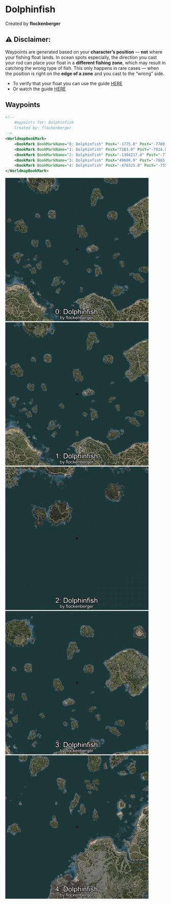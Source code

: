 # Dolphinfish
Created by **flockenberger**

## ⚠️ Disclaimer:
Waypoints are generated based on your __**character’s position**__ — __not__ where your fishing float lands.
In ocean spots especially, the direction you cast your rod can place your float in a **different fishing zone**, which may result in catching the wrong type of fish.
This only happens in rare cases — when the position is right on the **edge of a zone** and you cast to the “wrong” side.

- To verify that your float you can use the guide [HERE](https://flockenberger.github.io/bdo-fish-position/)
- Or watch the guide [HERE](https://youtu.be/t-VXcRoNojk)

## Waypoints
```xml
<!--
    Waypoints for: Dolphinfish
    Created by: flockenberger
-->
<WorldmapBookMark>
    <BookMark BookMarkName="0: Dolphinfish" PosX="-1775.0" PosY="-7780.0" PosZ="252857.0" />
    <BookMark BookMarkName="1: Dolphinfish" PosX="7283.0" PosY="-7914.0" PosZ="251727.0" />
    <BookMark BookMarkName="2: Dolphinfish" PosX="-1304217.0" PosY="-7758.0" PosZ="972797.0" />
    <BookMark BookMarkName="3: Dolphinfish" PosX="49600.0" PosY="-7865.0" PosZ="296403.0" />
    <BookMark BookMarkName="4: Dolphinfish" PosX="-478325.0" PosY="-7552.0" PosZ="62332.0" />
</WorldmapBookMark>
```

<img src="./Dolphinfish_0_Preview.webp" width="450"/> <img src="./Dolphinfish_1_Preview.webp" width="450"/> <img src="./Dolphinfish_2_Preview.webp" width="450"/> <img src="./Dolphinfish_3_Preview.webp" width="450"/> <img src="./Dolphinfish_4_Preview.webp" width="450"/> 